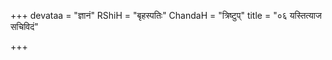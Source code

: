 +++
devataa = "ज्ञानं"
RShiH = "बृहस्पतिः"
ChandaH = "त्रिष्टुप्"
title = "०६ यस्तित्याज सचिविदं"

+++
